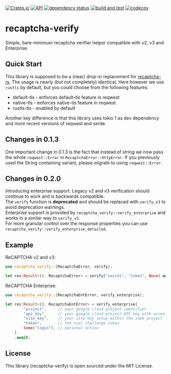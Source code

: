 [![Crates.io](https://img.shields.io/crates/v/recaptcha-verify?color=4d76ae)](https://crates.io/crates/recaptcha-verify)
[![API](https://docs.rs/recaptcha-verify/badge.svg)](https://docs.rs/recaptcha-verify)
[![dependency status](https://deps.rs/repo/github/iganev/recaptcha-verify/status.svg)](https://deps.rs/repo/github/iganev/recaptcha-verify)
[![build and test](https://github.com/iganev/recaptcha-verify/actions/workflows/rust.yml/badge.svg)](https://github.com/iganev/recaptcha-verify/actions/workflows/rust.yml)
[![codecov](https://codecov.io/github/iganev/recaptcha-verify/graph/badge.svg?token=B5P2TAV5BB)](https://codecov.io/github/iganev/recaptcha-verify)


# recaptcha-verify
Simple, bare-minimum recaptcha verifier helper compatible with v2, v3 and Enterprise.

## Quick Start

This library is supposed to be a (near) drop-in replacement for [recaptcha-rs](https://crates.io/crates/recaptcha).
The usage is nearly (but not completely) identical. 
Here however we use `rustls` by default, but you could choose from the following features:  
- default-tls - enforces default-tls feature in reqwest
- native-tls - enforces native-tls feature in reqwest
- rustls-tls - enabled by default

Another key difference is that this library uses tokio 1 as dev dependency and more recent versions of reqwest and serde. 

## Changes in 0.1.3

One important change in 0.1.3 is the fact that instead of string we now pass the whole `reqwest::Error` in `RecaptchaError::HttpError`.
If you previously used the String containing variant, please migrate to using `reqwest::Error`.  

## Changes in 0.2.0

Introducing enterprise support. Legacy v2 and v3 verification should continue to work and is backwards compatible.  
The `verify` function is **deprecated** and should be replaced with `verify_v3` to avoid deprecation warnings.  
Enterprise support is provided by `recaptcha_verify::verify_enterprise` and works in a similar way to `verify_v3`.  
For more granular control over the response properties you can use `recaptcha_verify::verify_enterprise_detailed`.  

## Example

ReCAPTCHA v2 and v3:  

```rust
use recaptcha_verify::{RecaptchaError, verify};

let res:Result<(), RecaptchaError> = verify("secret", "token", None).await;
```

ReCAPTCHA Enterprise:  

```rust
use recaptcha_verify::{RecaptchaEntError, verify_enterprise};

let res:Result<(), RecaptchaEntError> = verify_enterprise(
        "project",     // your google cloud project identifier
        "api_key",     // your google cloud project API key with access to the recaptcha service
        "site_key",    // your site key setup within the same project
        "token",       // the user challenge token
        Some("login"), // optional action
    )
    .await;
```

## License

This library (recaptcha-verify) is open sourced under the MIT License. 
